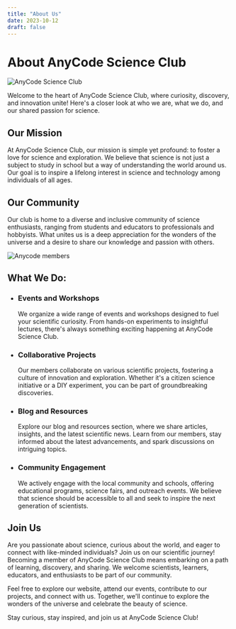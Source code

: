 ```yaml
---
title: "About Us"
date: 2023-10-12
draft: false
---
```


# About AnyCode Science Club

![AnyCode Science Club](/anycode-logo.png)

Welcome to the heart of AnyCode Science Club, where curiosity, discovery, and innovation unite! Here's a closer look at who we are, what we do, and our shared passion for science.

## Our Mission

At AnyCode Science Club, our mission is simple yet profound: to foster a love for science and exploration. We believe that science is not just a subject to study in school but a way of understanding the world around us. Our goal is to inspire a lifelong interest in science and technology among individuals of all ages.

## Our Community

Our club is home to a diverse and inclusive community of science enthusiasts, ranging from students and educators to professionals and hobbyists. What unites us is a deep appreciation for the wonders of the universe and a desire to share our knowledge and passion with others.

![Anycode members](/ludzie1.jpg)

## What We Do:

- ### Events and Workshops

    We organize a wide range of events and workshops designed to fuel your scientific curiosity. From hands-on experiments to insightful lectures, there's always something exciting happening at AnyCode Science Club.

- ### Collaborative Projects

    Our members collaborate on various scientific projects, fostering a culture of innovation and exploration. Whether it's a citizen science initiative or a DIY experiment, you can be part of groundbreaking discoveries.

- ### Blog and Resources

    Explore our blog and resources section, where we share articles, insights, and the latest scientific news. Learn from our members, stay informed about the latest advancements, and spark discussions on intriguing topics.

- ### Community Engagement

    We actively engage with the local community and schools, offering educational programs, science fairs, and outreach events. We believe that science should be accessible to all and seek to inspire the next generation of scientists.

## Join Us

Are you passionate about science, curious about the world, and eager to connect with like-minded individuals? Join us on our scientific journey! Becoming a member of AnyCode Science Club means embarking on a path of learning, discovery, and sharing. We welcome scientists, learners, educators, and enthusiasts to be part of our community.

Feel free to explore our website, attend our events, contribute to our projects, and connect with us. Together, we'll continue to explore the wonders of the universe and celebrate the beauty of science.

Stay curious, stay inspired, and join us at AnyCode Science Club!

